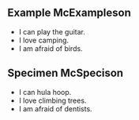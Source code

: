 ## Example McExampleson

- I can play the guitar.
- I love camping.
- I am afraid of birds.

## Specimen McSpecison

- I can hula hoop.
- I love climbing trees.
- I am afraid of dentists.
